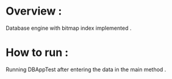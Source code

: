 

# Overview :
Database engine with bitmap index implemented . 

# How to run : 
Running DBAppTest after entering the data in the main method .





